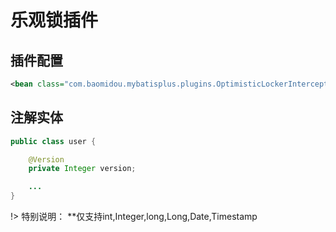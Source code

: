 # 乐观锁插件

## 插件配置

```xml
<bean class="com.baomidou.mybatisplus.plugins.OptimisticLockerInterceptor"/>
```

## 注解实体

```java
public class user {

    @Version
    private Integer version;

    ...
}
```

!> 特别说明： **仅支持int,Integer,long,Long,Date,Timestamp
